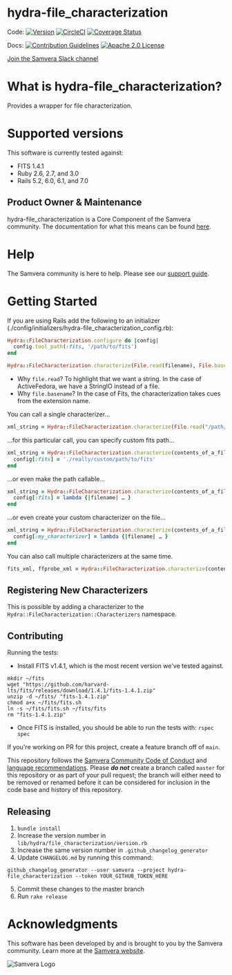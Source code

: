 # hydra-file_characterization

Code: [![Version](https://badge.fury.io/rb/hydra-file_characterization.png)](http://badge.fury.io/rb/hydra-file_characterization) [![CircleCI](https://circleci.com/gh/samvera/hydra-file_characterization.svg?style=svg)](https://circleci.com/gh/samvera/hydra-file_characterization) [![Coverage Status](https://coveralls.io/repos/github/samvera/hydra-file_characterization/badge.svg?branch=main)](https://coveralls.io/github/samvera/hydra-file_characterization?branch=main)

Docs: [![Contribution Guidelines](http://img.shields.io/badge/CONTRIBUTING-Guidelines-blue.svg)](./CONTRIBUTING.md) [![Apache 2.0 License](http://img.shields.io/badge/APACHE2-license-blue.svg)](./LICENSE)

[Join the Samvera Slack channel](http://slack.samvera.org/)

# What is hydra-file_characterization?

Provides a wrapper for file characterization.

# Supported versions

This software is currently tested against: 
* FITS 1.4.1
* Ruby 2.6, 2.7, and 3.0
* Rails 5.2, 6.0, 6.1, and 7.0

## Product Owner & Maintenance

hydra-file_characterization is a Core Component of the Samvera community. The documentation for what this means can be found [here](http://samvera.github.io/core_components.html#requirements-for-a-core-component).

# Help

The Samvera community is here to help. Please see our [support guide](./SUPPORT.md).

# Getting Started

If you are using Rails add the following to an initializer (./config/initializers/hydra-file_characterization_config.rb):

```ruby
Hydra::FileCharacterization.configure do |config|
  config.tool_path(:fits, '/path/to/fits')
end
```

```ruby
Hydra::FileCharacterization.characterize(File.read(filename), File.basename(filename), :fits)
```

- Why `file.read`? To highlight that we want a string. In the case of ActiveFedora, we have a StringIO instead of a file.
- Why `file.basename`? In the case of Fits, the characterization takes cues from the extension name.

You can call a single characterizer...

```ruby
xml_string = Hydra::FileCharacterization.characterize(File.read("/path/to/my/file.rb"), 'file.rb', :fits)
```

...for this particular call, you can specify custom fits path...

```ruby
xml_string = Hydra::FileCharacterization.characterize(contents_of_a_file, 'file.rb', :fits) do |config|
  config[:fits] = './really/custom/path/to/fits'
end
```

...or even make the path callable...

```ruby
xml_string = Hydra::FileCharacterization.characterize(contents_of_a_file, 'file.rb', :fits) do |config|
  config[:fits] = lambda {|filename| … }
end
```

...or even create your custom characterizer on the file...

```ruby
xml_string = Hydra::FileCharacterization.characterize(contents_of_a_file, 'file.rb', :my_characterizer) do |config|
  config[:my_characterizer] = lambda {|filename| … }
end
```

You can also call multiple characterizers at the same time.

```ruby
fits_xml, ffprobe_xml = Hydra::FileCharacterization.characterize(contents_of_a_file, 'file.rb', :fits, :ffprobe)
```

## Registering New Characterizers

This is possible by adding a characterizer to the `Hydra::FileCharacterization::Characterizers` namespace.

## Contributing 

Running the tests: 
* Install FITS v1.4.1, which is the most recent version we've tested against.
```
mkdir ~/fits
wget "https://github.com/harvard-lts/fits/releases/download/1.4.1/fits-1.4.1.zip"
unzip -d ~/fits/ "fits-1.4.1.zip"
chmod a+x ~/fits/fits.sh
ln -s ~/fits/fits.sh ~/fits/fits
rm "fits-1.4.1.zip"
```

* Once FITS is installed, you should be able to run the tests with: `rspec spec`


If you're working on PR for this project, create a feature branch off of `main`. 

This repository follows the [Samvera Community Code of Conduct](https://samvera.atlassian.net/wiki/spaces/samvera/pages/405212316/Code+of+Conduct) and [language recommendations](https://github.com/samvera/maintenance/blob/master/templates/CONTRIBUTING.md#language).  Please ***do not*** create a branch called `master` for this repository or as part of your pull request; the branch will either need to be removed or renamed before it can be considered for inclusion in the code base and history of this repository.

## Releasing

1. `bundle install`
2. Increase the version number in `lib/hydra/file_characterization/version.rb`
3. Increase the same version number in `.github_changelog_generator`
4. Update `CHANGELOG.md` by running this command:

  ```
  github_changelog_generator --user samvera --project hydra-file_characterization --token YOUR_GITHUB_TOKEN_HERE
  ```

5. Commit these changes to the master branch
6. Run `rake release`

# Acknowledgments

This software has been developed by and is brought to you by the Samvera community. Learn more at the [Samvera website](http://samvera.org/).

![Samvera Logo](https://samvera.org/wp-content/uploads/2017/06/samvera-logo-tm.svg)
